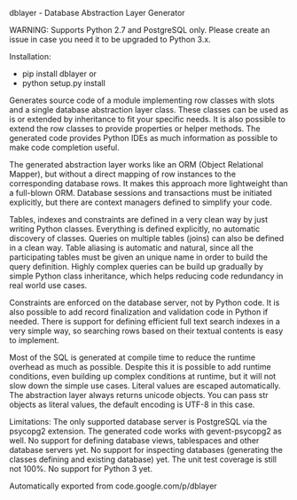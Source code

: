 dblayer - Database Abstraction Layer Generator

WARNING: Supports Python 2.7 and PostgreSQL only.
Please create an issue in case you need it to be upgraded to Python 3.x.

Installation:
* pip install dblayer
or
* python setup.py install

Generates source code of a module implementing row classes with slots and a 
single database abstraction layer class. These classes can be used as is or 
extended by inheritance to fit your specific needs. It is also possible to 
extend the row classes to provide properties or helper methods. The generated 
code provides Python IDEs as much information as possible to make code 
completion useful. 

The generated abstraction layer works like an ORM (Object Relational Mapper), 
but without a direct mapping of row instances to the corresponding database 
rows. It makes this approach more lightweight than a full-blown ORM. Database 
sessions and transactions must be initiated explicitly, but there are context 
managers defined to simplify your code.

Tables, indexes and constraints are defined in a very clean way by just 
writing Python classes. Everything is defined explicitly, no automatic 
discovery of classes. Queries on multiple tables (joins) can also be defined 
in a clean way. Table aliasing is automatic and natural, since all the 
participating tables must be given an unique name in order to build the query 
definition. Highly complex queries can be build up gradually by simple Python 
class inheritance, which helps reducing code redundancy in real world use 
cases.

Constraints are enforced on the database server, not by Python code. It is 
also possible to add record finalization and validation code in Python if 
needed. There is support for defining efficient full text search indexes in a 
very simple way, so searching rows based on their textual contents is easy to 
implement.

Most of the SQL is generated at compile time to reduce the runtime overhead as 
much as possible. Despite this it is possible to add runtime conditions, even 
building up complex conditions at runtime, but it will not slow down the 
simple use cases. Literal values are escaped automatically. The abstraction 
layer always returns unicode objects. You can pass str objects as literal 
values, the default encoding is UTF-8 in this case.

Limitations: The only supported database server is PostgreSQL via the psycopg2 
extension. The generated code works with gevent-psycopg2 as well. No support 
for defining database views, tablespaces and other database servers yet. No 
support for inspecting databases (generating the classes defining and existing 
database) yet. The unit test coverage is still not 100%. No support for 
Python 3 yet.

Automatically exported from code.google.com/p/dblayer
